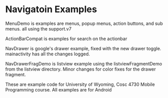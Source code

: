 Navigatoin Examples
==============

MenuDemo is examples are menus, popup menus, action buttons, and sub menus.  all using the support.v7

ActionBarCompat is examples for search on the actionbar

NavDrawer is google's drawer example, fixed with the new drawer toggle.  mainactivity has all the changes logged.

NavDrawerFragDemo is listview example using the listviewFragmentDemo from the listview directory.  Minor changes for color fixes for the drawer fragment.

These are example code for University of Wyoming, Cosc 4730 Mobile Programming course.  All examples are for Android